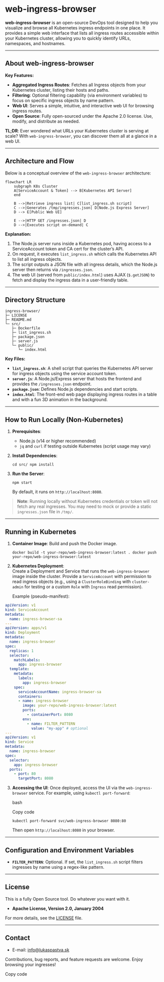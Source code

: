 # web-ingress-browser

**web-ingress-browser** is an open-source DevOps tool designed to help you visualize and browse all Kubernetes ingress endpoints in one place. It provides a simple web interface that lists all ingress routes accessible within your Kubernetes cluster, allowing you to quickly identify URLs, namespaces, and hostnames.

---

## About web-ingress-browser

**Key Features:**

- **Aggregated Ingress Routes**: Fetches all Ingress objects from your Kubernetes cluster, listing their hosts and paths.
- **Filtering**: Optional filtering capability (via environment variables) to focus on specific ingress objects by name pattern.
- **Web UI**: Serves a simple, intuitive, and interactive web UI for browsing ingress routes.
- **Open Source**: Fully open-sourced under the Apache 2.0 license. Use, modify, and distribute as needed.

**TL;DR**: Ever wondered what URLs your Kubernetes cluster is serving at scale? With `web-ingress-browser`, you can discover them all at a glance in a web UI.

---

## Architecture and Flow

Below is a conceptual overview of the `web-ingress-browser` architecture:

```mermaid
flowchart LR
    subgraph K8s Cluster
    A[ServiceAccount & Token] --> B[Kubernetes API Server]
    end

    B -->|Retrieve ingress list| C[list_ingress.sh script]
    C -->|Generates /tmp/ingresses.json| D[Node.js Express Server]
    D --> E[Public Web UI]

    E -->|HTTP GET /ingresses.json| D
    D -->|Executes script on-demand| C
```

**Explanation:**

1.  The Node.js server runs inside a Kubernetes pod, having access to a ServiceAccount token and CA cert for the cluster’s API.
2.  On request, it executes `list_ingress.sh` which calls the Kubernetes API to list all ingress objects.
3.  The script outputs a JSON file with all ingress details, which the Node.js server then returns via `/ingresses.json`.
4.  The web UI (served from `public/index.html`) uses AJAX (`$.getJSON`) to fetch and display the ingress data in a user-friendly table.

* * *

Directory Structure
-------------------

```text
ingress-browser/
├─ LICENSE
├─ README.md
└─ src/
   ├─ Dockerfile
   ├─ list_ingress.sh
   ├─ package.json
   ├─ server.js
   └─ public/
      └─ index.html
```

**Key Files:**

*   **`list_ingress.sh`**: A shell script that queries the Kubernetes API server for ingress objects using the service account token.
*   **`server.js`**: A Node.js/Express server that hosts the frontend and provides the `/ingresses.json` endpoint.
*   **`package.json`**: Defines Node.js dependencies and start scripts.
*   **`index.html`**: The front-end web page displaying ingress routes in a table and with a fun 3D animation in the background.

* * *

How to Run Locally (Non-Kubernetes)
-----------------------------------

1.  **Prerequisites**:
    
    *   Node.js (v14 or higher recommended)
    *   `jq` and `curl` if testing outside Kubernetes (script usage may vary)
2.  **Install Dependencies**:
    
    `cd src/ npm install`
    
3.  **Run the Server**:
       
    `npm start`
    
    By default, it runs on `http://localhost:8080`.
    

> **Note**: Running locally without Kubernetes credentials or token will not fetch any real ingresses. You may need to mock or provide a static `ingresses.json` file in `/tmp/`.

* * *

Running in Kubernetes
---------------------

1.  **Container Image**: Build and push the Docker image.
       
    `docker build -t your-repo/web-ingress-browser:latest . docker push your-repo/web-ingress-browser:latest`
    
2.  **Kubernetes Deployment**:  
    Create a Deployment and Service that runs the `web-ingress-browser` image inside the cluster. Provide a `ServiceAccount` with permission to read ingress objects (e.g., using a `ClusterRoleBinding` with `cluster-admin` for testing or a custom `Role` with `Ingress` read permission).
    
    Example (pseudo-manifest):
    
```yaml
apiVersion: v1
kind: ServiceAccount
metadata:
  name: ingress-browser-sa
---
apiVersion: apps/v1
kind: Deployment
metadata:
  name: ingress-browser
spec:
  replicas: 1
  selector:
    matchLabels:
      app: ingress-browser
  template:
    metadata:
      labels:
        app: ingress-browser
    spec:
      serviceAccountName: ingress-browser-sa
      containers:
      - name: ingress-browser
        image: your-repo/web-ingress-browser:latest
        ports:
          - containerPort: 8080
        env:
          - name: FILTER_PATTERN
            value: "my-app" # optional
---
apiVersion: v1
kind: Service
metadata:
  name: ingress-browser
spec:
  selector:
    app: ingress-browser
  ports:
    - port: 80
      targetPort: 8080
```
    
3.  **Accessing the UI**: Once deployed, access the UI via the `web-ingress-browser` service. For example, using `kubectl port-forward`:
    
    bash
    
    Copy code
    
    `kubectl port-forward svc/web-ingress-browser 8080:80`
    
    Then open `http://localhost:8080` in your browser.
    

* * *

Configuration and Environment Variables
---------------------------------------

*   **`FILTER_PATTERN`**: Optional. If set, the `list_ingress.sh` script filters ingresses by name using a regex-like pattern.

* * *

License
-------

This is a fully Open Source tool. Do whatever you want with it.

*   **Apache License, Version 2.0, January 2004**

For more details, see the [LICENSE](LICENSE) file.

* * *

Contact
-------

*   E-mail: info@lukaspastva.sk

Contributions, bug reports, and feature requests are welcome. Enjoy browsing your ingresses!

Copy code